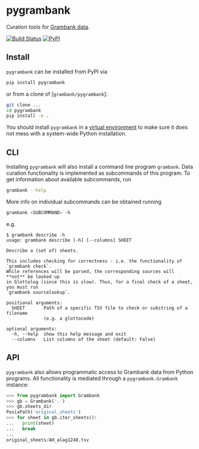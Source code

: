 # pygrambank

Curation tools for [Grambank data](https://github.com/glottobank/Grambank).

[![Build Status](https://github.com/grambank/pygrambank/workflows/tests/badge.svg)](https://github.com/grambank/pygrambank/actions?query=workflow%3Atests)
[![PyPI](https://img.shields.io/pypi/v/pygrambank.svg)](https://pypi.org/project/pygrambank)


## Install

`pygrambank` can be installed from PyPI via
```bash
pip install pygrambank
```
or from a clone of [`grambank/pygrambank`]:
```bash
git clone ...
cd pygrambank
pip install -e .
```

You should install `pygrambank` in a [virtual environment](https://packaging.python.org/guides/installing-using-pip-and-virtual-environments/) to make sure it does not mess with a system-wide Python installation.


## CLI

Installing `pygrambank` will also install a command line program `grambank`. Data curation functionality is implemented as subcommands
of this program. To get information about available subcommands, run
```bash
grambank --help
```

More info on individual subcommands can be obtained running
```bash
grambank <SUBCOMMAND> -h
```
e.g.
```shell
$ grambank describe -h
usage: grambank describe [-h] [--columns] SHEET

Describe a (set of) sheets.

This includes checking for correctness - i.e. the functionality of `grambank check`.
While references will be parsed, the corresponding sources will **not** be looked up
in Glottolog (since this is slow). Thus, for a final check of a sheet, you must run
`grambank sourcelookup`.

positional arguments:
  SHEET       Path of a specific TSV file to check or substring of a filename
              (e.g. a glottocode)

optional arguments:
  -h, --help  show this help message and exit
  --columns   List columns of the sheet (default: False)
```


## API

`pygrambank` also allows programmatic access to Grambank data from Python
programs. All functionality is mediated through a `pygrambank.Grambank`
instance:
```python
>>> from pygrambank import Grambank
>>> gb = Grambank('.')
>>> gb.sheets_dir
PosixPath('original_sheets')
>>> for sheet in gb.iter_sheets():
...   print(sheet)
...   break
... 
original_sheets/AH_alag1248.tsv
```

